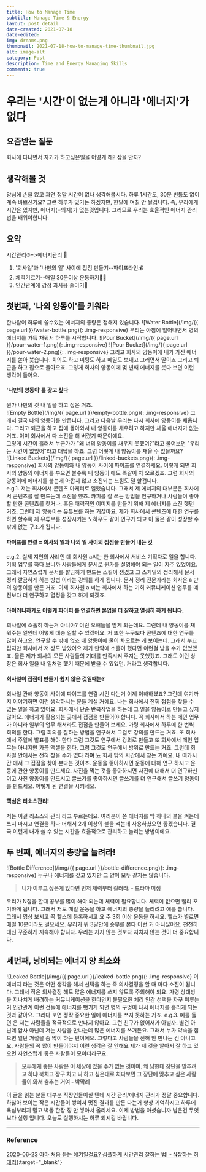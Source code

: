 ```yaml
---
title: How to Manage Time
subtitle: Manage Time & Energy
layout: post_detail
date-created: 2021-07-18
date-edited: 
img: dreams.png
thumbnail: 2021-07-18-how-to-manage-time-thumbnail.jpg
alt: image-alt
category: Post
description: Time and Energy Managing Skills
comments: true
---
```


# 우리는 '시간'이 없는게 아니라 '에너지'가 없다

## 요즘받는 질문
회사에 다니면서 자기가 하고싶은일을 어떻게 해? 잠을 안자?

## 생각해볼 것
양심에 손을 얹고 과연 정말 시간이 없나 생각해봅시다. 하루 1시간도, 30분 빈틈도 없이 계속 바쁘신가요? 그런 하루가 있기는 하겠지만, 한달에 며칠 안 될겁니다. 즉, 우리에게 시간은 있지만, 에너지\(=의지\)가 없는것입니다. 그러므로 우리는 효율적인 에너지 관리법을 배워야합니다.

## 요약
시간관리⏱=>에너지관리 💪

1. '회사일'과 '나만의 일' 사이에 접점 만들기--파이프라인💰
2. 체력기르기--매일 30분이상 운동하기🏃‍♀️
3. 인간관계에 감정 과사용 줄이기🚥

## 첫번째, '나의 양동이'를 키워라
한사람이 하루에 쓸수있는 에너지의 총량은 정해져 있습니다.
![Water Bottle](/img/{{ page.url }}/water-bottle.png){: .img-responsive}
우리는 아침에 일어나면서 병의 에너지를 가득 채워서 하루를 시작합니다.
![Pour Bucket](/img/{{ page.url }}/pour-water-1.png){: .img-responsive}
![Pour Bucket](/img/{{ page.url }}/pour-water-2.png){: .img-responsive}
그리고 회사의 양동이에 내가 가진 에너지를 쏟아 붓습니다.
회의도 하고 미팅도 하고 메일도 보내고 그러면서 말이죠 그리고 퇴근을 하고 집으로 돌아오죠. 그렇게 회사의 양동이에 몇 년째 에너지를 붓다 보면 이런 생각이 들어요.  

#### '나만의 양동이'를 갖고 싶다

뭔가 나만의 것 내 일을 하고 싶은 거죠.  
![Empty Bottle](/img/{{ page.url }}/empty-bottle.png){: .img-responsive}
그래서 결국 나의 양동이를 만듭니다. 그리고 다음날 우리는 다시 회사에 양동이를 채웁니다. 그리고 퇴근을 하고 집에 돌아와서 내 양동이를 채우려고 하지만 채울 에너지가 없는 거죠. 이미 회사에서 다 소진을 해 버렸기 때문이에요.  
그렇게 시간이 흘러서 누군가가 "왜 너의 양동이를 채우지 못했어?"라고 물어보면 "우리는 시간이 없었어"라고 대답을 하죠. 그럼 어떻게 내 양동이를 채울 수 있을까요?  
![Linked Buckets](/img/{{ page.url }}/linked-buckets.png){: .img-responsive}
회사의 양동이와 내 양동이 사이에 파이프를 연결하세요. 이렇게 되면 회사의 양동의 에너지를 부으면 볼수록 내 양동이 에도 똑같이 차 오르겠죠. 그럼 회사의 양동이에 에너지를 붙는게 아깝지 않고 소진되는 느낌도 덜 할겁니다.  
e.g.1. 저는 회사에서 콘텐츠 마케터로 일했습니다. 그래서 제 에너지의 대부분은 회사에서 콘텐츠를 잘 만드는데 소진을 했죠. 카피를 잘 쓰는 방법을 연구하거나 사람들이 좋아할 만한 콘텐츠를 찾거나. 혹은 매력적인 이미지를 만들기 위해 제 에너지를 소진 햇던 거죠. 그런데 제 양동이는 유튜브를 하는 거잖아요. 제가 회사에서 콘텐츠에 대한 연구를 하면 할수록 제 유튜브를 성장시키는 노하우도 같이 연구가 되고 이 둘은 같이 성장할 수밖에 없는 구조가 됩니다.  

#### 파이프를 연결 = 회사의 일과 나의 일 사이의 접점을 만들어 내는 것

e.g.2. 실제 지인의 사례인 데 회사원 a씨는 한 회사에서 서비스 기획자로 일을 합니다. 기획 업무를 하다 보니까 사람들에게 문서로 뭔가를 설명해야 되는 일이 자주 있었어요. 그래서 자연스럽게 문서를 깔끔하게 만드는 스킬이 생겼고 그 스케일의 정리해서 문서 정리 깔끔하게 하는 방법 이라는 강의를 하게 됩니다. 문서 정리 전문가라는 회사은 a 만 의 양동이를 만든 거죠. 이제 회사원 a 씨는 회사에서 하는 기회 커뮤니케이션 업무를 예전보다 더 연구하고 열정을 갖고 하게 되겠죠.  

#### 아이러니하게도 이렇게 파이퍼 를 연결하면 본업을 더 잘하고 열심히 하게 됩니다.

회사일에 소홀히 하는거 아니야? 이런 오해들을 받게 되는데요. 그런데 내 양동이를 채워주는 일인데 어떻게 대충 일할 수 있겠어요. 저 또한 누구보다 콘텐츠에 대한 연구를 많이 하고요. 연구할 수 밖에 없죠 내 양동이에 물이 차오르는 게 보이는데. 그래서 부끄럽지만 회사에서 저 상도 받았어요 제가 만약에 소홀이 했다면 이런걸 받을 수가 없었겠죠. 물론 제가 회사의 모든 사람들의 기대를 만족시켜 주지는 못했겠죠. 그래도 이런 상장은 회사 일을 내 일처럼 했기 때문에 받을 수 있었던. 거라고 생각합니다.  

#### 회사일이 접점이 만들기 쉽지 않은 것일때는?

회사일 관해 양동이 사이에 파이프를 연결 시킨 다는거 이제 이해하셨죠? 그런데 여기까지 이야기하면 이런 생각하시는 분들 계실 거에요. 나는 회사에서 전혀 접점을 찾을 수 없는 일을 하고 있어요. 회사에서 단순 반복작업을 하는데 그 일을 양동이로 만들고 싶지 않아요. 에너지가 활용되는 곳에서 접점을 만들어야 합니다. 꼭 회사에서 하는 메인 업무가 아니라 일부의 업무 해서라도 접점을 만들어 보세요. 가령 회사에서 하루에 한 번씩 회의를 한다. 그럼 회의를 잘하는 방법을 연구해서 그걸로 강의를 만드는 거죠. 또 회사에서 주일에 발표를 해야 한다 그럼 그것도 연구에서 강의로 만들고 또 회사에서 메인 업무는 아니지만 가끔 액셀을 한다. 그럼 그것도 연구에서 방위로 만드는 거죠. 그런데 회사일 안에서는 전혀 찾을 수가 없다 라며 뇨 회사 밖의 시간에서 찾는 거예요. 내 여가시간 에서 그 접점을 찾아 본다는 것이죠. 운동을 좋아하시면 운동에 대해 연구 하시고 운동에 관한 양동이를 만드세요. 사진을 찍는 것을 좋아하시면 사진에 대해서 더 연구하신 이고 사진 양동이를 만드시고 글쓰기를 좋아하시면 글쓰기를 더 연구해서 글쓰기 양동이를 만드세요. 어떻게 된 연결을 시키세요.  

#### 핵심은 리소스관리!

저는 이걸 리소스의 관리 라고 부르는데요. 여러분이 쓴 에너지를 딱 하나의 불을 켜는데 쓰지 마시고 연결을 하나 더해서 2개 이상의 불을 켜는데 사용하셨으면 좋겠습니다. 결국 이런게 내가 쓸 수 있는 시간을 효율적으로 관리하고 늘리는 방법이에요.

## 두 번째, 에너지의 총량을 늘려라!
![Bottle Difference](/img/{{ page.url }}/bottle-difference.png){: .img-responsive}
누구나 에너지를 갖고 있지만 그 양이 모두 같지는 않습니다.

> **니가 이루고 싶은게 있다면 먼저 체력부터 길러라. - 드라마 미생**

우리가 N잡을 할때 공부를 많이 해야 되는데 체력이 필요합니다. 체력이 없으면 빨리 포기하게 됩니다. 그래서 저도 매일 운동을 하고 에너지의 총량을 늘리려고 애를 씁니다. 그래서 영상 보시고 꼭 헬스에 등록하시고 요 주 3회 이상 운동을 하세요. 헬스가 별로면 매일 10분이라도 걸으세요. 우리가 뭐 3달만에 승부를 본다 이런 거 아니잖아요. 천천히 대신 꾸준하게 지속해야 합니다. 우리는 지지 않는 것보다 지치지 않는 것이 더 중요합니다.

## 세번째, 낭비되는 에너지 양 최소화
![Leaked Bottle](/img/{{ page.url }}/leaked-bottle.png){: .img-responsive}
이 에너지 라는 것은 어떤 생각을 해서 선택을 하는 즉 의사결정을 할 때 마다 소진이 됩니다. 그래서 작은 의사결정 해도 많은 에너지를 쓰지 않도록 주의해야 되요. 가령 상대방을 지나치게 배려하는 커뮤니케이션을 한다던지 불필요한 체리 인감 선택을 자꾸 미루는 거 인간관계 이런 것들에 에너지를 뺏기게 되면 병의 구멍이 나서 에너지를 흘리게 되는 것과 같아요. 그러다 보면 정작 중요한 일에 에너지를 쓰지 못하는 거죠.
e.g.3. 예를 들면 은 저는 사람들을 적극적으로 만나지 않아요. 그런 친구가 없어서가 아닐까. 별건 아닌데 암사 아닌데 저는 사람을 만나는데 많은 에너지를 쓰거든요. 그래서 누가 약속을 잡으면 일단 거절을 좀 많이 하는 편이에요. 그렇다고 사람들을 전혀 안 만나는 건 아니고요. 사람들의 꼭 많이 만들어야지 이런 생각은 잘 안해요 제가 제 것을 알아서 잘 하고 있으면 자연스럽게 좋은 사람들이 모이더라구요.

> **모두에게 좋은 사람은 이 세상에 있을 수가 없는 것이여. 왜 남한테 장단을 맞추려고 하냐 북치고 장구 치고 니 하고 싶은대로 치다보면 그 장단에 맞추고 싶은 사람들이 와서 춤추는 거여  - 박막례**

이 글을 읽는 분들 대부분 직장인들이실 텐데 시간 관리/에너지 관리가 정말 중요합니다. 하찮아 보이는 작은 시간들이 쌓여서 멋진 결과를 만든 다는거 항상 기억하시고 하루에 욕심부리지 말고 벽돌 한장 징 만 쌓아서 올리세요. 이제 방법을 아셨습니까 남은건 무엇보다 실행 입니다. 오늘도 실행하시는 하루 되시길 바랍니다.

---

### Reference
[2020-06-23 아마 처음 듣는 얘기일걸요? 심플하게 시간관리 잘하는 법! - N잡하는 허대리](https://www.youtube.com/watch?v=Tqk6kflCs1U){:target="_blank"}